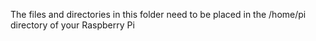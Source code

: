 The files and directories in this folder need to be placed in the /home/pi directory of your Raspberry Pi
